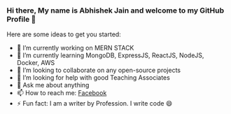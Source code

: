 ### Hi there, My name is Abhishek Jain and welcome to my GitHub Profile 👋

Here are some ideas to get you started:

- 🔭 I’m currently working on MERN STACK
- 🌱 I’m currently learning MongoDB, ExpressJS, ReactJS, NodeJS, Docker, AWS
- 👯 I’m looking to collaborate on any open-source projects
- 🤔 I’m looking for help with good Teaching Associates
- 💬 Ask me about anything
- 📫 How to reach me: [Facebook](https://www.facebook.com/abhishek.jain.39142)
- ⚡ Fun fact: I am a writer by Profession. I write code 😄

